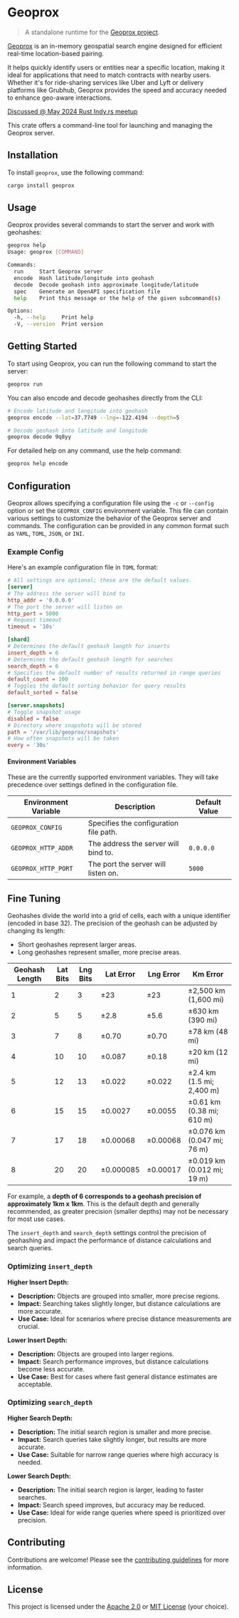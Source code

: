 # Geoprox

> A standalone runtime for the [Geoprox project](https://github.com/ezrasingh/geoprox/).

[Geoprox](https://github.com/ezrasingh/geoprox/) is an in-memory geospatial search engine designed for efficient real-time location-based pairing.

It helps quickly identify users or entities near a specific location, making it ideal for applications that need to match contracts with nearby users. Whether it's for ride-sharing services like Uber and Lyft or delivery platforms like Grubhub, Geoprox provides the speed and accuracy needed to enhance geo-aware interactions.

[Discussed @ May 2024 Rust Indy.rs meetup](https://gitlab.com/indyrs/may2024/-/blob/main/Geo-Proximity-Detection-With-Rust.pdf)

This crate offers a command-line tool for launching and managing the Geoprox server.

## Installation

To install `geoprox`, use the following command:

```sh
cargo install geoprox
```

## Usage

Geoprox provides several commands to start the server and work with geohashes:

```sh
geoprox help
Usage: geoprox [COMMAND]

Commands:
  run     Start Geoprox server
  encode  Hash latitude/longitude into geohash
  decode  Decode geohash into approximate longitude/latitude
  spec    Generate an OpenAPI specification file
  help    Print this message or the help of the given subcommand(s)

Options:
  -h, --help     Print help
  -V, --version  Print version
```

## Getting Started

To start using Geoprox, you can run the following command to start the server:

```sh
geoprox run
```

You can also encode and decode geohashes directly from the CLI:

```sh
# Encode latitude and longitude into geohash
geoprox encode --lat=37.7749 --lng=-122.4194 --depth=5

# Decode geohash into latitude and longitude
geoprox decode 9q8yy
```

For detailed help on any command, use the help command:

```sh
geoprox help encode
```

## Configuration

Geoprox allows specifying a configuration file using the `-c` or `--config` option or set the `GEOPROX_CONFIG` environment variable. This file can contain various settings to customize the behavior of the Geoprox server and commands. The configuration can be provided in any common format such as `YAML`, `TOML`, `JSON`, or `INI`.

### Example Config

Here's an example configuration file in `TOML` format:

```toml
# All settings are optional; these are the default values.
[server]
# The address the server will bind to
http_addr = '0.0.0.0'
# The port the server will listen on
http_port = 5000
# Request timeout
timeout = '10s'

[shard]
# Determines the default geohash length for inserts
insert_depth = 6
# Determines the default geohash length for searches
search_depth = 6
# Specifies the default number of results returned in range queries
default_count = 100
# Toggles the default sorting behavior for query results
default_sorted = false

[server.snapshots]
# Toggle snapshot usage
disabled = false
# Directory where snapshots will be stored
path = '/var/lib/geoprox/snapshots'
# How often snapshots will be taken
every = '30s'
```

#### Environment Variables

These are the currently supported environment variables. They will take precedence over settings defined in the configuration file.

| Environment Variable | Description                            | Default Value |
| -------------------- | -------------------------------------- | ------------- |
| `GEOPROX_CONFIG`     | Specifies the configuration file path. |               |
| `GEOPROX_HTTP_ADDR`  | The address the server will bind to.   | `0.0.0.0`     |
| `GEOPROX_HTTP_PORT`  | The port the server will listen on.    | `5000`        |

## Fine Tuning

Geohashes divide the world into a grid of cells, each with a unique identifier (encoded in base 32). The precision of the geohash can be adjusted by changing its length:

- Short geohashes represent larger areas.
- Long geohashes represent smaller, more precise areas.

| Geohash Length | Lat Bits | Lng Bits | Lat Error | Lng Error | Km Error                   |
| -------------- | -------- | -------- | --------- | --------- | -------------------------- |
| 1              | 2        | 3        | ±23       | ±23       | ±2,500 km (1,600 mi)       |
| 2              | 5        | 5        | ±2.8      | ±5.6      | ±630 km (390 mi)           |
| 3              | 7        | 8        | ±0.70     | ±0.70     | ±78 km (48 mi)             |
| 4              | 10       | 10       | ±0.087    | ±0.18     | ±20 km (12 mi)             |
| 5              | 12       | 13       | ±0.022    | ±0.022    | ±2.4 km (1.5 mi; 2,400 m)  |
| 6              | 15       | 15       | ±0.0027   | ±0.0055   | ±0.61 km (0.38 mi; 610 m)  |
| 7              | 17       | 18       | ±0.00068  | ±0.00068  | ±0.076 km (0.047 mi; 76 m) |
| 8              | 20       | 20       | ±0.000085 | ±0.00017  | ±0.019 km (0.012 mi; 19 m) |

For example, a **depth of 6 corresponds to a geohash precision of approximately 1km x 1km**. This is the default depth and generally recommended, as greater precision (smaller depths) may not be necessary for most use cases.

The `insert_depth` and `search_depth` settings control the precision of geohashing and impact the performance of distance calculations and search queries.

### Optimizing `insert_depth`

**Higher Insert Depth:**

- **Description:** Objects are grouped into smaller, more precise regions.
- **Impact:** Searching takes slightly longer, but distance calculations are more accurate.
- **Use Case:** Ideal for scenarios where precise distance measurements are crucial.

**Lower Insert Depth:**

- **Description:** Objects are grouped into larger regions.
- **Impact:** Search performance improves, but distance calculations become less accurate.
- **Use Case:** Best for cases where fast general distance estimates are acceptable.

### Optimizing `search_depth`

**Higher Search Depth:**

- **Description:** The initial search region is smaller and more precise.
- **Impact:** Search queries take slightly longer, but results are more accurate.
- **Use Case:** Suitable for narrow range queries where high accuracy is needed.

**Lower Search Depth:**

- **Description:** The initial search region is larger, leading to faster searches.
- **Impact:** Search speed improves, but accuracy may be reduced.
- **Use Case:** Ideal for wide range queries where speed is prioritized over precision.

## Contributing

Contributions are welcome! Please see the [contributing guidelines](https://github.com/ezrasingh/geoprox/blob/main/CONTRIBUTING.md) for more information.

## License

This project is licensed under the [Apache 2.0](https://github.com/ezrasingh/geoprox/tree/main/LICENSE-APACHE) or [MIT License](https://github.com/ezrasingh/geoprox/tree/main/LICENSE-MIT) (your choice).
